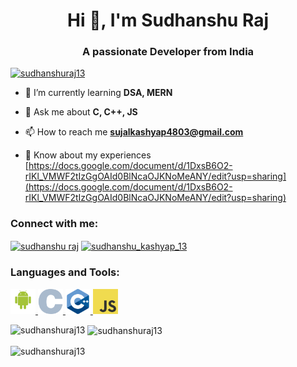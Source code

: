 <h1 align="center">Hi 👋, I'm Sudhanshu Raj</h1>
<h3 align="center">A passionate Developer from India</h3>

<p align="left"> <a href="https://github.com/ryo-ma/github-profile-trophy"><img src="https://github-profile-trophy.vercel.app/?username=sudhanshuraj13" alt="sudhanshuraj13" /></a> </p>

- 🌱 I’m currently learning **DSA, MERN**

- 💬 Ask me about **C, C++, JS**

- 📫 How to reach me **sujalkashyap4803@gmail.com**

- 📄 Know about my experiences [https://docs.google.com/document/d/1DxsB6O2-rIKl_VMWF2tIzGgOAId0BlNcaOJKNoMeANY/edit?usp=sharing](https://docs.google.com/document/d/1DxsB6O2-rIKl_VMWF2tIzGgOAId0BlNcaOJKNoMeANY/edit?usp=sharing)

<h3 align="left">Connect with me:</h3>
<p align="left">
<a href="https://linkedin.com/in/sudhanshu raj" target="blank"><img align="center" src="https://raw.githubusercontent.com/rahuldkjain/github-profile-readme-generator/master/src/images/icons/Social/linked-in-alt.svg" alt="sudhanshu raj" height="30" width="40" /></a>
<a href="https://instagram.com/sudhanshu_kashyap_13" target="blank"><img align="center" src="https://raw.githubusercontent.com/rahuldkjain/github-profile-readme-generator/master/src/images/icons/Social/instagram.svg" alt="sudhanshu_kashyap_13" height="30" width="40" /></a>
</p>

<h3 align="left">Languages and Tools:</h3>
<p align="left"> <a href="https://developer.android.com" target="_blank" rel="noreferrer"> <img src="https://raw.githubusercontent.com/devicons/devicon/master/icons/android/android-original-wordmark.svg" alt="android" width="40" height="40"/> </a> <a href="https://www.cprogramming.com/" target="_blank" rel="noreferrer"> <img src="https://raw.githubusercontent.com/devicons/devicon/master/icons/c/c-original.svg" alt="c" width="40" height="40"/> </a> <a href="https://www.w3schools.com/cpp/" target="_blank" rel="noreferrer"> <img src="https://raw.githubusercontent.com/devicons/devicon/master/icons/cplusplus/cplusplus-original.svg" alt="cplusplus" width="40" height="40"/> </a> <a href="https://developer.mozilla.org/en-US/docs/Web/JavaScript" target="_blank" rel="noreferrer"> <img src="https://raw.githubusercontent.com/voodootikigod/logo.js/master/js.png" alt="unity" width="40" height="40"/> </a> </p>

<p><img align="left" src="https://github-readme-stats.vercel.app/api/top-langs?username=sudhanshuraj13&show_icons=true&locale=en&layout=compact" alt="sudhanshuraj13" /></p>

<p>&nbsp;<img align="center" src="https://github-readme-stats.vercel.app/api?username=sudhanshuraj13&show_icons=true&locale=en" alt="sudhanshuraj13" /></p>

<p><img align="center" src="https://github-readme-streak-stats.herokuapp.com/?user=sudhanshuraj13&" alt="sudhanshuraj13" /></p>
